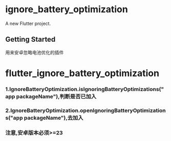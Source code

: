 # ignore_battery_optimization

A new Flutter project.

## Getting Started

用来安卓忽略电池优化的插件

# flutter_ignore_battery_optimization

### 1.IgnoreBatteryOptimization.isIgnoringBatteryOptimizations("app packageName"),判断是否已加入
### 2.IgnoreBatteryOptimization.openIgnoringBatteryOptimizations("app packageName"),去加入

### 注意,安卓版本必须>=23
